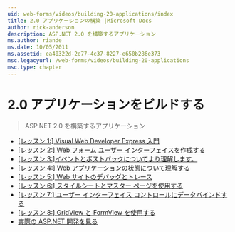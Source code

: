 ```yaml
---
uid: web-forms/videos/building-20-applications/index
title: 2.0 アプリケーションの構築 |Microsoft Docs
author: rick-anderson
description: ASP.NET 2.0 を構築するアプリケーション
ms.author: riande
ms.date: 10/05/2011
ms.assetid: ea40322d-2e77-4c37-8227-e650b286e373
msc.legacyurl: /web-forms/videos/building-20-applications
msc.type: chapter
---
```

<a name="building-20-applications"></a>2.0 アプリケーションをビルドする
====================
> ASP.NET 2.0 を構築するアプリケーション


- [[レッスン 1:] Visual Web Developer Express 入門](lesson-1-getting-started-with-visual-web-developer-express.md)
- [[レッスン 2:] Web フォーム ユーザー インターフェイスを作成する](lesson-2-creating-a-web-forms-user-interface.md)
- [[レッスン 3:]イベントとポストバックについてより理解します。](lesson-3-understanding-more-about-events-and-postback.md)
- [[レッスン 4:] Web アプリケーションの状態について理解する](lesson-4-understanding-web-application-state.md)
- [[レッスン 5:] Web サイトのデバッグとトレース](lesson-5-debugging-and-tracing-your-website.md)
- [[レッスン 6:] スタイルシートとマスター ページを使用する](lesson-6-working-with-stylesheets-and-master-pages.md)
- [[レッスン 7:] ユーザー インターフェイス コントロールにデータバインドする](lesson-7-databinding-to-user-interface-controls.md)
- [[レッスン 8:] GridView と FormView を使用する](lesson-8-working-with-the-gridview-and-formview.md)
- [実際の ASP.NET 開発を見る](watch-aspnet-development-in-action.md)
